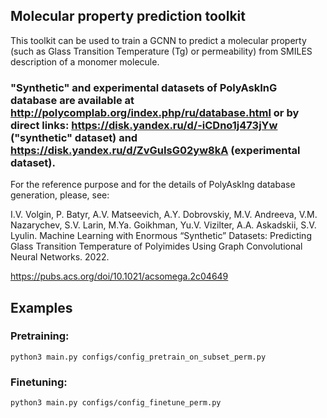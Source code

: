 ## Molecular property prediction toolkit

This toolkit can be used to train a GCNN to predict a molecular property (such as Glass Transition Temperature (Tg) or permeability) from SMILES description of a monomer molecule.

### "Synthetic" and experimental datasets of PolyAskInG database are available at http://polycomplab.org/index.php/ru/database.html or by direct links: https://disk.yandex.ru/d/-iCDno1j473jYw ("synthetic" dataset) and https://disk.yandex.ru/d/ZvGuIsG02yw8kA (experimental dataset).

For the reference purpose and for the details of PolyAskIng database generation, please, see:

I.V. Volgin, P. Batyr, A.V. Matseevich, A.Y. Dobrovskiy, M.V. Andreeva, V.M. Nazarychev, S.V. Larin, M.Ya. Goikhman, Yu.V. Vizilter, A.A. Askadskii, S.V. Lyulin. 
Machine Learning with Enormous “Synthetic” Datasets: Predicting Glass Transition Temperature of Polyimides Using Graph Convolutional Neural Networks. 2022.

https://pubs.acs.org/doi/10.1021/acsomega.2c04649


## Examples
### Pretraining:
```
python3 main.py configs/config_pretrain_on_subset_perm.py
```

### Finetuning:
```
python3 main.py configs/config_finetune_perm.py
```
